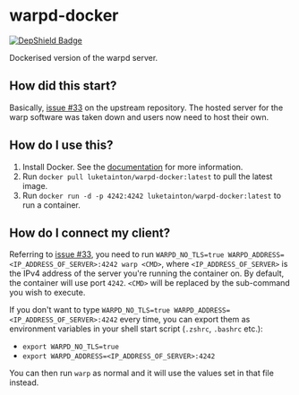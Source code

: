 # warpd-docker
[![DepShield Badge](https://depshield.sonatype.org/badges/luketainton/warpd-docker/depshield.svg)](https://depshield.github.io)

Dockerised version of the warpd server.


## How did this start?
Basically, [issue #33](https://github.com/spolu/warp/issues/33) on the upstream repository. The hosted server for the warp
software was taken down and users now need to host their own.


## How do I use this?
1. Install Docker. See the [documentation](https://docs.docker.com/install) for more information.
2. Run `docker pull luketainton/warpd-docker:latest` to pull the latest image.
3. Run `docker run -d -p 4242:4242 luketainton/warpd-docker:latest` to run a container.


## How do I connect my client?
Referring to [issue #33](https://github.com/spolu/warp/issues/33), you need to run
`WARPD_NO_TLS=true WARPD_ADDRESS=<IP_ADDRESS_OF_SERVER>:4242 warp <CMD>`, where `<IP_ADDRESS_OF_SERVER>` is the
IPv4 address of the server you're running the container on. By default, the container will use port `4242`. `<CMD>` will be replaced by the sub-command you wish to execute.

If you don't want to type `WARPD_NO_TLS=true WARPD_ADDRESS=<IP_ADDRESS_OF_SERVER>:4242` every time, you can export them as environment variables in your shell start script (`.zshrc`, `.bashrc` etc.):
- `export WARPD_NO_TLS=true`
- `export WARPD_ADDRESS=<IP_ADDRESS_OF_SERVER>:4242`

You can then run `warp` as normal and it will use the values set in that file instead.
